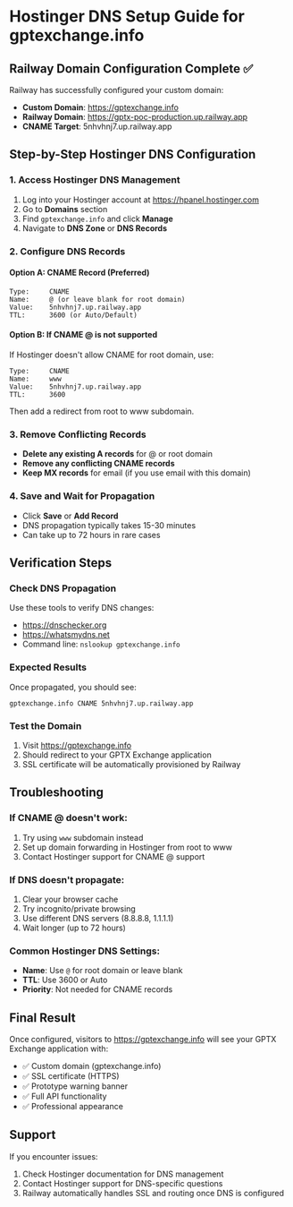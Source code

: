 # Hostinger DNS Setup Guide for gptexchange.info

## Railway Domain Configuration Complete ✅
Railway has successfully configured your custom domain:
- **Custom Domain**: https://gptexchange.info
- **Railway Domain**: https://gptx-poc-production.up.railway.app
- **CNAME Target**: 5nhvhnj7.up.railway.app

## Step-by-Step Hostinger DNS Configuration

### 1. Access Hostinger DNS Management
1. Log into your Hostinger account at https://hpanel.hostinger.com
2. Go to **Domains** section
3. Find `gptexchange.info` and click **Manage**
4. Navigate to **DNS Zone** or **DNS Records**

### 2. Configure DNS Records

#### Option A: CNAME Record (Preferred)
```
Type:     CNAME
Name:     @ (or leave blank for root domain)
Value:    5nhvhnj7.up.railway.app
TTL:      3600 (or Auto/Default)
```

#### Option B: If CNAME @ is not supported
If Hostinger doesn't allow CNAME for root domain, use:
```
Type:     CNAME
Name:     www
Value:    5nhvhnj7.up.railway.app
TTL:      3600
```
Then add a redirect from root to www subdomain.

### 3. Remove Conflicting Records
- **Delete any existing A records** for @ or root domain
- **Remove any conflicting CNAME records**
- **Keep MX records** for email (if you use email with this domain)

### 4. Save and Wait for Propagation
- Click **Save** or **Add Record**
- DNS propagation typically takes 15-30 minutes
- Can take up to 72 hours in rare cases

## Verification Steps

### Check DNS Propagation
Use these tools to verify DNS changes:
- https://dnschecker.org
- https://whatsmydns.net
- Command line: `nslookup gptexchange.info`

### Expected Results
Once propagated, you should see:
```
gptexchange.info CNAME 5nhvhnj7.up.railway.app
```

### Test the Domain
1. Visit https://gptexchange.info
2. Should redirect to your GPTX Exchange application
3. SSL certificate will be automatically provisioned by Railway

## Troubleshooting

### If CNAME @ doesn't work:
1. Try using `www` subdomain instead
2. Set up domain forwarding in Hostinger from root to www
3. Contact Hostinger support for CNAME @ support

### If DNS doesn't propagate:
1. Clear your browser cache
2. Try incognito/private browsing
3. Use different DNS servers (8.8.8.8, 1.1.1.1)
4. Wait longer (up to 72 hours)

### Common Hostinger DNS Settings:
- **Name**: Use `@` for root domain or leave blank
- **TTL**: Use 3600 or Auto
- **Priority**: Not needed for CNAME records

## Final Result
Once configured, visitors to https://gptexchange.info will see your GPTX Exchange application with:
- ✅ Custom domain (gptexchange.info)
- ✅ SSL certificate (HTTPS)
- ✅ Prototype warning banner
- ✅ Full API functionality
- ✅ Professional appearance

## Support
If you encounter issues:
1. Check Hostinger documentation for DNS management
2. Contact Hostinger support for DNS-specific questions
3. Railway automatically handles SSL and routing once DNS is configured
